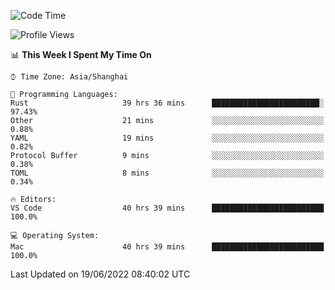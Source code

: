<!--START_SECTION:waka-->
![Code Time](http://img.shields.io/badge/Code%20Time-1%2C414%20hrs%2012%20mins-blue)

![Profile Views](http://img.shields.io/badge/Profile%20Views-13-blue)

📊 **This Week I Spent My Time On** 

```text
⌚︎ Time Zone: Asia/Shanghai

💬 Programming Languages: 
Rust                     39 hrs 36 mins      ████████████████████████░   97.43% 
Other                    21 mins             ░░░░░░░░░░░░░░░░░░░░░░░░░   0.88% 
YAML                     19 mins             ░░░░░░░░░░░░░░░░░░░░░░░░░   0.82% 
Protocol Buffer          9 mins              ░░░░░░░░░░░░░░░░░░░░░░░░░   0.38% 
TOML                     8 mins              ░░░░░░░░░░░░░░░░░░░░░░░░░   0.34%

🔥 Editors: 
VS Code                  40 hrs 39 mins      █████████████████████████   100.0%

💻 Operating System: 
Mac                      40 hrs 39 mins      █████████████████████████   100.0%

```


 Last Updated on 19/06/2022 08:40:02 UTC
<!--END_SECTION:waka-->
